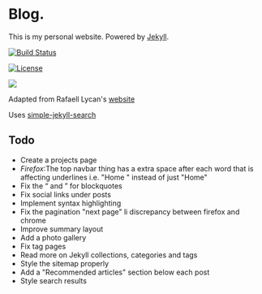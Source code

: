 # Blog.

This is my personal website. Powered by [Jekyll](https://jekyllrb.com/).

[![Build Status](https://travis-ci.org/mayant15/mayant15.github.io.svg?branch=master)](https://travis-ci.org/mayant15/mayant15.github.io)

[![License](https://img.shields.io/github/license/mashape/apistatus.svg)](https://github.com/mayant15/mayant15.github.io/blob/master/LICENSE)

<a href="https://simpleanalytics.com/mayantmukul.me?utm_source=mayantmukul.me&utm_content=badge" referrerpolicy="origin" target="_blank"><img src="https://simpleanalyticsbadge.com/mayantmukul.me?mode=dark" loading="lazy" referrerpolicy="no-referrer" crossorigin="anonymous" /></a>

Adapted from Rafaell Lycan's [website](https://rafaell-lycan.com/)

Uses [simple-jekyll-search](https://github.com/christian-fei/Simple-Jekyll-Search)

## Todo

- Create a projects page
- *Firefox*:The top navbar thing has a extra space after each word that is affecting underlines i.e. "Home " instead of just "Home"
- Fix the “ and ” for blockquotes
- Fix social links under posts
- Implement syntax highlighting
- Fix the pagination "next page" li discrepancy between firefox and chrome
- Improve summary layout
- Add a photo gallery
- Fix tag pages
- Read more on Jekyll collections, categories and tags
- Style the sitemap properly
- Add a "Recommended articles" section below each post
- Style search results

